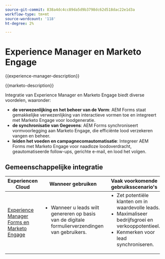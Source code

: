 ```yaml
---
source-git-commit: 838a4dc4cc89da5d9b3798dc62d518dac22e1d3a
workflow-type: tm+mt
source-wordcount: '118'
ht-degree: 2%

---
```



# Experience Manager en Marketo Engage

{{experience-manager-description}}

{{marketo-description}}

Integratie van Experience Manager en Marketo Engage biedt diverse voordelen, waaronder:

+ **de verwezenlijking en het beheer van de Vorm**: AEM Forms staat gemakkelijke verwezenlijking van interactieve vormen toe en integreert met Marketo Engage voor loodgeneratie.
+ **de synchronisatie van Gegevens**: AEM Forms synchroniseert vormvoorlegging aan Marketo Engage, die efficiënte lood verzekeren vangen en beheer.
+ **leiden het voeden en campagnecomautomatisatie**: Integreer AEM Forms met Marketo Engage voor naadloze loodoverdracht, geautomatiseerde follow-ups, gerichte e-mail, en lood het volgen.

## Gemeenschappelijke integratie

<table>
    <thead>
        <tr>
            <th>Experiencen Cloud</th>
            <th>Wanneer gebruiken</th>
            <th>Vaak voorkomende gebruiksscenario's</th>
        </tr>
    </thead>
    <tbody>
        <tr>
            <td><a href="https://experienceleague.adobe.com/docs/experience-manager-learn/forms/aem-forms-with-marketo/part1.html?lang=nl-NL" target="_blank" rel="noreferrer">Experience Manager Forms en Marketo Engage</a></td>
            <td>
                <ul style="margin-top: 0;">
                    <li>Wanneer u leads wilt genereren op basis van de digitale formulierverzendingen van gebruikers.</li>
                </ul>
            </td>
            <td>
                <ul style="margin-top: 0;">
                  <li>Zet potentiële klanten om in waardevolle leads.</li>                  
                  <li>Maximaliseer bedrijfsgroei en verkooppotentieel.</li>
                  <li>Kenmerken voor lead synchroniseren.</li>
                </ul>
            </td>
        </tr>        
    </tbody>          
</table>
